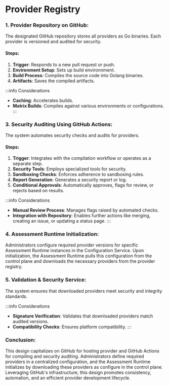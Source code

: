 # Provider Registry

### 1. **Provider Repository on GitHub**:
The designated GitHub repository stores all providers as Go binaries. Each provider is versioned and audited for security.

#### Steps:
1. **Trigger**: Responds to a new pull request or push.
2. **Environment Setup**: Sets up build environnment.
3. **Build Process**: Compiles the source code into Golang binaries.
4. **Artifacts**: Saves the compiled artifacts.

:::info Considerations
- **Caching**: Accelerates builds.
- **Matrix Builds**: Compiles against various environments or configurations.
:::

### 3. **Security Auditing Using GitHub Actions**:
The system automates security checks and audits for providers.

#### Steps:
1. **Trigger**: Integrates with the compilation workflow or operates as a separate step.
2. **Security Tools**: Employs specialized tools for security.
3. **Sandboxing Checks**: Enforces adherence to sandboxing rules.
4. **Report Generation**: Generates a security report or log.
5. **Conditional Approvals**: Automatically approves, flags for review, or rejects based on results.

:::info Considerations
- **Manual Review Process**: Manages flags raised by automated checks.
- **Integration with Repository**: Enables further actions like merging, creating an issue, or updating a status page.
:::

### 4. **Assessment Runtime Initialization**:
Administrators configure required provider versions for specific Assessment Runtime instances in the Configuration Service. Upon initialization, the Assessment Runtime pulls this configuration from the control plane and downloads the necessary providers from the provider registry.

### 5. **Validation & Security Service**:
The system ensures that downloaded providers meet security and integrity standards.

:::info Considerations
- **Signature Verification**: Validates that downloaded providers match audited versions.
- **Compatibility Checks**: Ensures platform compatibility.
:::

### **Conclusion**:
This design capitalizes on GitHub for hosting provider and GitHub Actions for compiling and security auditing. Administrators define required providers in a centralized configuration, and the Assessment Runtime initializes by downloading these providers as configure in the control plane. Leveraging GitHub's infrastructure, this design promotes consistency, automation, and an efficient provider development lifecycle.
